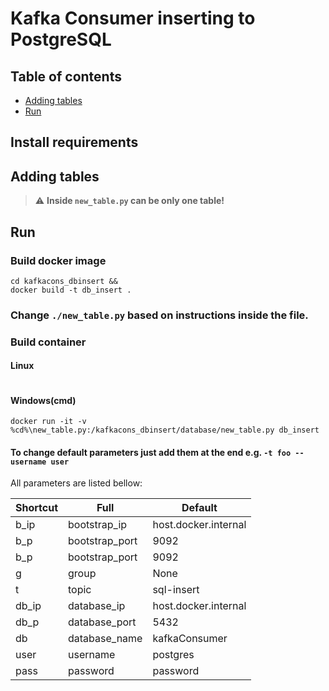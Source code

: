 # Kafka Consumer inserting to PostgreSQL

## Table of contents
* [Adding tables](#adding-tables)
* [Run](#run)

## Install requirements



## Adding tables
> :warning: **Inside `new_table.py` can be only one table!**


## Run

### Build docker image

```
cd kafkacons_dbinsert &&
docker build -t db_insert .
```

### Change `./new_table.py` based on instructions inside the file.

### Build container

#### Linux
```

```
#### Windows(cmd)
```
docker run -it -v %cd%\new_table.py:/kafkacons_dbinsert/database/new_table.py db_insert
```

#### To change default parameters just add them at the end e.g. `-t foo --username user`

All parameters are listed bellow:

| Shortcut 	| Full           	| Default       	     |
|----------	|----------------	|---------------	     |
| b_ip     	| bootstrap_ip   	| host.docker.internal   |
| b_p      	| bootstrap_port 	| 9092          	     |
| b_p      	| bootstrap_port 	| 9092          	     |
| g         | group             | None                   |
| t        	| topic          	| sql-insert    	     |
| db_ip    	| database_ip    	| host.docker.internal   |
| db_p     	| database_port  	| 5432          	     |
| db       	| database_name  	| kafkaConsumer 	     |
| user     	| username       	| postgres      	     |
| pass     	| password       	| password      	     |
